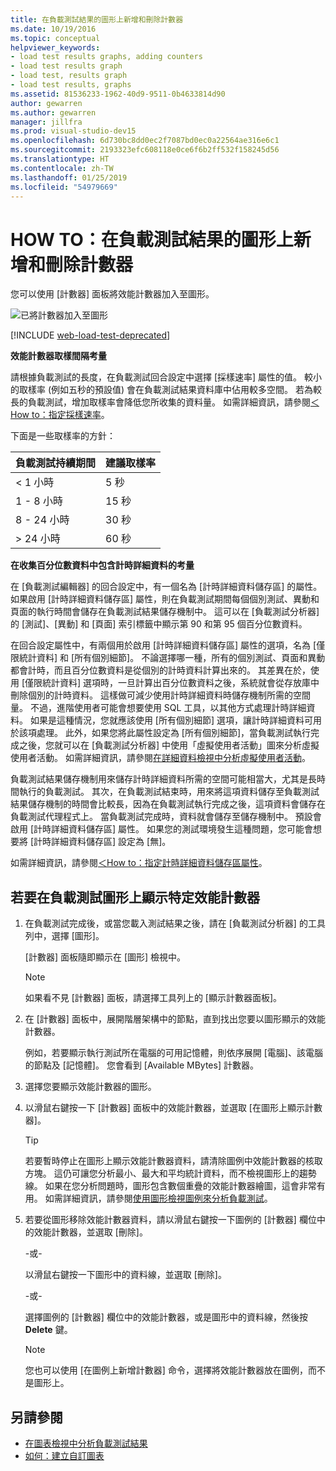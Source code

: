 ```yaml
---
title: 在負載測試結果的圖形上新增和刪除計數器
ms.date: 10/19/2016
ms.topic: conceptual
helpviewer_keywords:
- load test results graphs, adding counters
- load test results graph
- load test, results graph
- load test results, graphs
ms.assetid: 81536233-1962-40d9-9511-0b4633814d90
author: gewarren
ms.author: gewarren
manager: jillfra
ms.prod: visual-studio-dev15
ms.openlocfilehash: 6d730bc8dd0ec2f7087bd0ec0a22564ae316e6c1
ms.sourcegitcommit: 2193323efc608118e0ce6f6b2ff532f158245d56
ms.translationtype: HT
ms.contentlocale: zh-TW
ms.lasthandoff: 01/25/2019
ms.locfileid: "54979669"
---
```

# <a name="how-to-add-and-delete-counters-on-graphs-in-load-test-results"></a>HOW TO：在負載測試結果的圖形上新增和刪除計數器

您可以使用 [計數器] 面板將效能計數器加入至圖形。

![已將計數器加入至圖形](../test/media/ltest_selectcounter.png)

[!INCLUDE [web-load-test-deprecated](includes/web-load-test-deprecated.md)]

**效能計數器取樣間隔考量**

請根據負載測試的長度，在負載測試回合設定中選擇 [採樣速率] 屬性的值。 較小的取樣率 (例如五秒的預設值) 會在負載測試結果資料庫中佔用較多空間。 若為較長的負載測試，增加取樣率會降低您所收集的資料量。 如需詳細資訊，請參閱[＜How to：指定採樣速率](../test/how-to-specify-the-sample-rate-for-a-load-test.md)。

下面是一些取樣率的方針：

|負載測試持續期間|建議取樣率|
|-|-----------------------------|
|\< 1 小時|5 秒|
|1 - 8 小時|15 秒|
|8 - 24 小時|30 秒|
|> 24 小時|60 秒|

**在收集百分位數資料中包含計時詳細資料的考量**

在 [負載測試編輯器] 的回合設定中，有一個名為 [計時詳細資料儲存區] 的屬性。 如果啟用 [計時詳細資料儲存區] 屬性，則在負載測試期間每個個別測試、異動和頁面的執行時間會儲存在負載測試結果儲存機制中。 這可以在 [負載測試分析器] 的 [測試]、[異動] 和 [頁面] 索引標籤中顯示第 90 和第 95 個百分位數資料。

在回合設定屬性中，有兩個用於啟用 [計時詳細資料儲存區] 屬性的選項，名為 [僅限統計資料] 和 [所有個別細節]。 不論選擇哪一種，所有的個別測試、頁面和異動都會計時，而且百分位數資料是從個別的計時資料計算出來的。 其差異在於，使用 [僅限統計資料] 選項時，一旦計算出百分位數資料之後，系統就會從存放庫中刪除個別的計時資料。 這樣做可減少使用計時詳細資料時儲存機制所需的空間量。 不過，進階使用者可能會想要使用 SQL 工具，以其他方式處理計時詳細資料。 如果是這種情況，您就應該使用 [所有個別細節] 選項，讓計時詳細資料可用於該項處理。 此外，如果您將此屬性設定為 [所有個別細節]，當負載測試執行完成之後，您就可以在 [負載測試分析器] 中使用「虛擬使用者活動」圖來分析虛擬使用者活動。 如需詳細資訊，請參閱[在詳細資料檢視中分析虛擬使用者活動](../test/analyze-load-test-virtual-user-activity-in-the-details-view.md)。

負載測試結果儲存機制用來儲存計時詳細資料所需的空間可能相當大，尤其是長時間執行的負載測試。 其次，在負載測試結束時，用來將這項資料儲存至負載測試結果儲存機制的時間會比較長，因為在負載測試執行完成之後，這項資料會儲存在負載測試代理程式上。 當負載測試完成時，資料就會儲存至儲存機制中。 預設會啟用 [計時詳細資料儲存區] 屬性。 如果您的測試環境發生這種問題，您可能會想要將 [計時詳細資料儲存區] 設定為 [無]。

如需詳細資訊，請參閱[＜How to：指定計時詳細資料儲存區屬性](../test/how-to-specify-the-timing-details-storage-property-for-a-load-test.md)。

## <a name="to-display-a-particular-performance-counter-on-a-load-test-graph"></a>若要在負載測試圖形上顯示特定效能計數器

1.  在負載測試完成後，或當您載入測試結果之後，請在 [負載測試分析器] 的工具列中，選擇 [圖形]。

     [計數器] 面板隨即顯示在 [圖形] 檢視中。

    > [!NOTE]
    > 如果看不見 [計數器] 面板，請選擇工具列上的 [顯示計數器面板]。

2.  在 [計數器] 面板中，展開階層架構中的節點，直到找出您要以圖形顯示的效能計數器。

     例如，若要顯示執行測試所在電腦的可用記憶體，則依序展開 [電腦]、該電腦的節點及 [記憶體]。 您會看到 [Available MBytes] 計數器。

3.  選擇您要顯示效能計數器的圖形。

4.  以滑鼠右鍵按一下 [計數器] 面板中的效能計數器，並選取 [在圖形上顯示計數器]。

    > [!TIP]
    > 若要暫時停止在圖形上顯示效能計數器資料，請清除圖例中效能計數器的核取方塊。 這仍可讓您分析最小、最大和平均統計資料，而不檢視圖形上的趨勢線。 如果在您分析問題時，圖形包含數個重疊的效能計數器繪圖，這會非常有用。 如需詳細資訊，請參閱[使用圖形檢視圖例來分析負載測試](../test/use-the-graphs-view-legend-to-analyze-load-tests.md)。

5.  若要從圖形移除效能計數器資料，請以滑鼠右鍵按一下圖例的 [計數器] 欄位中的效能計數器，並選取 [刪除]。

     \-或-

     以滑鼠右鍵按一下圖形中的資料線，並選取 [刪除]。

     \-或-

     選擇圖例的 [計數器] 欄位中的效能計數器，或是圖形中的資料線，然後按 **Delete** 鍵。

    > [!NOTE]
    > 您也可以使用 [在圖例上新增計數器] 命令，選擇將效能計數器放在圖例，而不是圖形上。

## <a name="see-also"></a>另請參閱

- [在圖表檢視中分析負載測試結果](../test/analyze-load-test-results-in-the-graphs-view.md)
- [如何：建立自訂圖表](../test/how-to-create-custom-graphs-in-load-test-results.md)